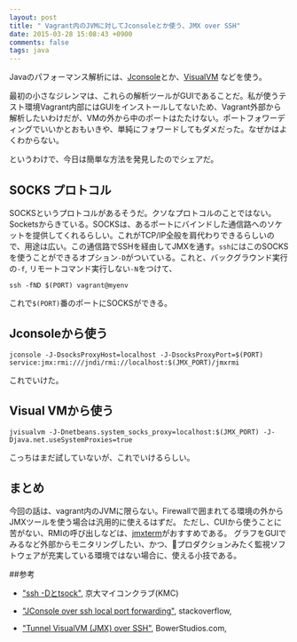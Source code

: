 ```yaml
---
layout: post
title: " Vagrant内のJVMに対してJconsoleとか使う、JMX over SSH"
date: 2015-03-28 15:08:43 +0900
comments: false
tags: java
---
```


Javaのパフォーマンス解析には、[Jconsole](http://docs.oracle.com/javase/7/docs/technotes/guides/management/jconsole.html)とか、[VisualVM](https://visualvm.java.net/ja/gettingstarted.html) などを使う。

最初の小さなジレンマは、これらの解析ツールがGUIであることだ。私が使うテスト環境Vagrant内部にはGUIをインストールしてないため、Vagrant外部から解析したいわけだが、VMの外から中のポートはたたけない。ポートフォワーディングでいいかとおもいきや、単純にフォワードしてもダメだった。なぜかはよくわからない。

というわけで、今日は簡単な方法を発見したのでシェアだ。

## SOCKS プロトコル

SOCKSというプロトコルがあるそうだ。クソなプロトコルのことではない。Socketsからきている。SOCKSは、あるポートにバインドした通信路へのソケットを提供してくれるらしい。これがTCP/IP全般を肩代わりできるらしいので、用途は広い。この通信路でSSHを経由してJMXを通す。`ssh`にはこのSOCKSを使うことができるオプション`-D`がついている。これと、バックグラウンド実行の`-f`, リモートコマンド実行しない`-N`をつけて、

```
ssh -fND $(PORT) vagrant@myenv
```
これで`$(PORT)`番のポートにSOCKSができる。

## Jconsoleから使う

```
jconsole -J-DsocksProxyHost=localhost -J-DsocksProxyPort=$(PORT) service:jmx:rmi:///jndi/rmi://localhost:$(JMX_PORT)/jmxrmi
```

これでいけた。

## Visual VMから使う

```
jvisualvm -J-Dnetbeans.system_socks_proxy=localhost:$(JMX_PORT) -J-Djava.net.useSystemProxies=true
```

こっちはまだ試していないが、これでいけるらしい。

## まとめ
今回の話は、vagrant内のJVMに限らない。Firewallで囲まれてる環境の外からJMXツールを使う場合は汎用的に使えるはずだ。
ただし、CUIから使うことに苦がない、RMIの呼び出しなどは、[jmxterm](http://wiki.cyclopsgroup.org/jmxterm/)がおすすめである。
グラフをGUIでみるなど外部からモニタリングしたい、かつ、プロダクションみたく監視ソフトウェアが充実している環境ではない場合に、使える小技である。


##参考

* ["ssh -Dとtsock"](http://www.kmc.gr.jp/advent-calendar/ssh/2013/12/14/tsocks.html), 京大マイコンクラブ(KMC)

* ["JConsole over ssh local port forwarding"](http://stackoverflow.com/questions/15093376/jconsole-over-ssh-local-port-forwarding), stackoverflow,

* ["Tunnel VisualVM (JMX) over SSH"](https://bowerstudios.com/node/731), BowerStudios.com,
